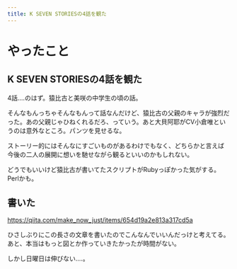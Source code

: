 ```yaml
---
title: K SEVEN STORIESの4話を観た
---
```


# やったこと

## K SEVEN STORIESの4話を観た

4話‥‥のはず。猿比古と美咲の中学生の頃の話。

そんなもんっちゃそんなもんって話なんだけど、猿比古の父親のキャラが強烈だった。あの父親じゃひねくれるだろ、っていう。あと大貝阿耶がCV小倉唯というのは意外なところ。パンツを見せるな。

ストーリー的にはそんなにすごいものがあるわけでもなく、どちらかと言えば今後の二人の展開に想いを馳せながら観るといいのかもしれない。

どうでもいいけど猿比古が書いてたスクリプトがRubyっぽかった気がする。Perlかも。

## 書いた

https://qiita.com/make_now_just/items/654d19a2e813a317cd5a

ひさしぶりにこの長さの文章を書いたのでこんなんでいいんだっけと考えてる。
あと、本当はもっと図とか作っていきたかったが時間がない。

しかし日曜日は伸びない‥‥。
